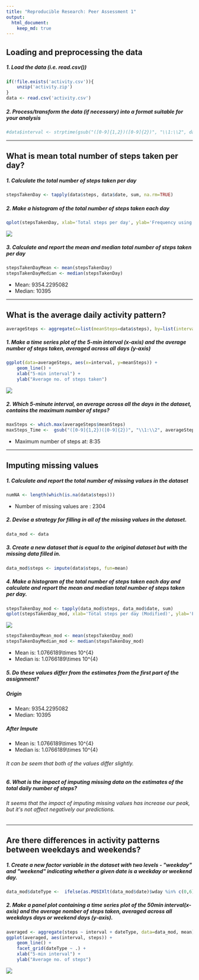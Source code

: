 ```yaml
---
title: "Reproducible Research: Peer Assessment 1"
output: 
  html_document:
    keep_md: true
---
```




## Loading and preprocessing the data

##### 1. Load the data (i.e. read.csv())

```r
if(!file.exists('activity.csv')){
    unzip('activity.zip')
}
data <- read.csv('activity.csv')
```
##### 2. Process/transform the data (if necessary) into a format suitable for your analysis

```r
#data$interval <- strptime(gsub("([0-9]{1,2})([0-9]{2})", "\\1:\\2", data$interval), format='%H:%M')
```

-----

## What is mean total number of steps taken per day?

##### 1. Calculate the total number of steps taken per day

```r
stepsTakenDay <- tapply(data$steps, data$date, sum, na.rm=TRUE)
```

##### 2. Make a histogram of the total number of steps taken each day

```r
qplot(stepsTakenDay, xlab='Total steps per day', ylab='Frequency using binwith 500', binwidth=500)
```

![](PA1_template_files/figure-html/unnamed-chunk-5-1.png)<!-- -->

##### 3. Calculate and report the mean and median total number of steps taken per day

```r
stepsTakenDayMean <- mean(stepsTakenDay)
stepsTakenDayMedian <- median(stepsTakenDay)
```
* Mean: 9354.2295082
* Median:  10395

-----

## What is the average daily activity pattern?


```r
averageSteps <- aggregate(x=list(meanSteps=data$steps), by=list(interval=data$interval), FUN=mean, na.rm=TRUE)
```

##### 1. Make a time series plot of the 5-min interval (x-axis) and the average number of steps taken, averaged across all days (y-axis)

```r
ggplot(data=averageSteps, aes(x=interval, y=meanSteps)) +
    geom_line() +
    xlab("5-min interval") +
    ylab("Average no. of steps taken") 
```

![](PA1_template_files/figure-html/unnamed-chunk-8-1.png)<!-- -->

##### 2. Which 5-minute interval, on average across all the days in the dataset, contains the maximum number of steps?

```r
maxSteps <- which.max(averageSteps$meanSteps)
maxSteps_Time <-  gsub("([0-9]{1,2})([0-9]{2})", "\\1:\\2", averageSteps[maxSteps,'interval'])
```

* Maximum number of steps at: 8:35

----

## Imputing missing values

##### 1. Calculate and report the total number of missing values in the dataset 

```r
numNA <- length(which(is.na(data$steps)))
```

* Number of missing values are : 2304

##### 2. Devise a strategy for filling in all of the missing values in the dataset.

```r
data_mod <- data
```
##### 3. Create a new dataset that is equal to the original dataset but with the missing data filled in.

```r
data_mod$steps <- impute(data$steps, fun=mean)
```

##### 4. Make a histogram of the total number of steps taken each day and calculate and report the mean and median total number of steps taken per day. 

```r
stepsTakenDay_mod <- tapply(data_mod$steps, data_mod$date, sum)
qplot(stepsTakenDay_mod, xlab='Total steps per day (Modified)', ylab='Frequency', binwidth=500)
```

![](PA1_template_files/figure-html/unnamed-chunk-13-1.png)<!-- -->

```r
stepsTakenDayMean_mod <- mean(stepsTakenDay_mod)
stepsTakenDayMedian_mod <- median(stepsTakenDay_mod)
```
* Mean is: 1.0766189\times 10^{4}
* Median is:  1.0766189\times 10^{4}

##### 5. Do these values differ from the estimates from the first part of the assignment? 

##### Origin
* Mean: 9354.2295082
* Median:  10395

##### After Impute
* Mean is: 1.0766189\times 10^{4}
* Median is:  1.0766189\times 10^{4}

###### It can be seem that both of the values differ slightly.

##### 6. What is the impact of imputing missing data on the estimates of the total daily number of steps? 

###### It seems that the impact of imputing missing values has increase our peak, but it's not affect negatively our predictions.

----

## Are there differences in activity patterns between weekdays and weekends?

##### 1. Create a new factor variable in the dataset with two levels - "weekday" and "weekend" indicating whether a given date is a weekday or weekend day.


```r
data_mod$dateType <-  ifelse(as.POSIXlt(data_mod$date)$wday %in% c(0,6), 'weekend', 'weekday')
```

##### 2. Make a panel plot containing a time series plot of the 50min interval(x-axis) and the average nomber of steps taken, averaged across all weekdays days or weekend days (y-axis).


```r
averaged <- aggregate(steps ~ interval + dateType, data=data_mod, mean)
ggplot(averaged, aes(interval, steps)) + 
    geom_line() + 
    facet_grid(dateType ~ .) +
    xlab("5-min interval") + 
    ylab("Average no. of steps")
```

![](PA1_template_files/figure-html/unnamed-chunk-15-1.png)<!-- -->
